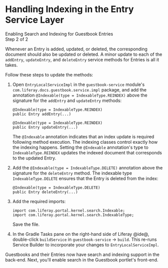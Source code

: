 # Handling Indexing in the Entry Service Layer [](id=handling-indexing-in-the-entry-service-layer)

<div class="learn-path-step">
    <p>Enabling Search and Indexing for Guestbook Entries<br>Step 2 of 2</p>
</div>

Whenever an Entry is added, updated, or deleted, the corresponding document
should also be updated or deleted. A minor update to each of the `addEntry`,
`updateEntry`, and `deleteEntry` service methods for Entries is all it takes. 

Follow these steps to update the methods: 

1.  Open `EntryLocalServiceImpl` in the `guestbook-service` module's 
    `com.liferay.docs.guestbook.service.impl` package, and add the annotation 
    `@Indexable(type = IndexableType.REINDEX)` above the signature for the 
    `addEntry` and `updateEntry` methods:

        @Indexable(type = IndexableType.REINDEX)
        public Entry addEntry(...)

        @Indexable(type = IndexableType.REINDEX)
        public Entry updateEntry(...)

    The `@Indexable` annotation indicates that an index update is required
    following method execution. The indexing classes control exactly how the
    indexing happens. Setting the `@Indexable` annotation's type to
    `IndexableType.REINDEX` updates the indexed document that corresponds to the
    updated Entry. 

2.  Add the `@Indexable(type = IndexableType.DELETE)` annotation above the 
    signature for the `deleteEntry` method. The indexable type 
    `IndexableType.DELETE` ensures that the Entry is deleted from the index: 

        @Indexable(type = IndexableType.DELETE)
        public Entry deleteEntry(...)

3.  Add the required imports:

        import com.liferay.portal.kernel.search.Indexable;
        import com.liferay.portal.kernel.search.IndexableType;

    Save the file. 

4.  In the Gradle Tasks pane on the right-hand side of Liferay @ide@, 
    double-click `buildService` in `guestbook-service` &rarr; `build`. This 
    re-runs Service Builder to incorporate your changes to 
    `EntryLocalServiceImpl`. 

Guestbooks and their Entries now have search and indexing support in the
back-end. Next, you'll enable search in the Guestbook portlet's front-end. 

